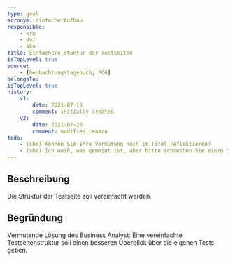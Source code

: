 ```yaml
---
type: goal
acronym: einfacherAufbau
responsible:
    - kru
    - duz
    - ako
title: Einfachere Stuktur der Testseiten
isTopLevel: true
source:
    - [beobachtungstagebuch, PC6]
belongsTo:
isTopLevel: true
history:
    v1:
        date: 2021-07-16
        comment: initially created
    v2:
        date: 2021-07-26
        comment: modified reason
todo:
    - (sbe) Können Sie Ihre Vermutung noch im Titel reflektieren?
    - (sbe) Ich weiß, was gemeint ist, aber bitte schreiben Sie einen Satz dazu, dass die Quellen keine Nachfrage erlauben. 
---
```


## Beschreibung

Die Struktur der Testseite soll vereinfacht werden.

## Begründung

Vermutende Lösung des Business Analyst: Eine vereinfachte Testseitenstruktur soll einen besseren Überblick über die eigenen Tests geben.